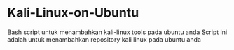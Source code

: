 Kali-Linux-on-Ubuntu
====================

Bash script untuk menambahkan kali-linux tools pada ubuntu anda
Script ini adalah untuk menambahkan repository kali linux pada ubuntu anda
